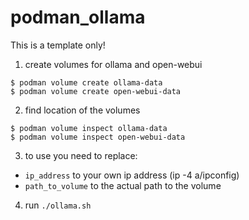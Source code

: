 # podman_ollama

This is a template only!

1. create volumes for ollama and open-webui
```
$ podman volume create ollama-data
$ podman volume create open-webui-data
```
2. find location of the volumes
```
$ podman volume inspect ollama-data
$ podman volume inspect open-webui-data
```

3. to use you need to replace:

- `ip_address` to your own ip address (ip -4 a/ipconfig)
- `path_to_volume` to the actual path to the volume

4. run `./ollama.sh`
